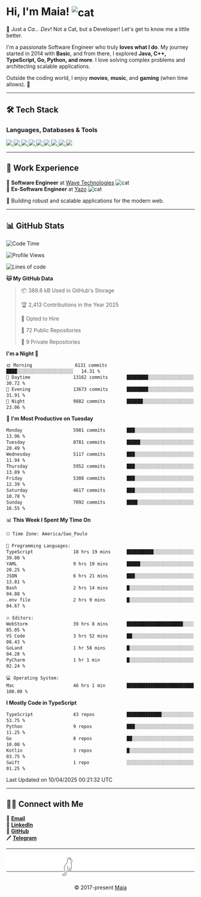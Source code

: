 <h1 align="left">Hi, I'm Maia! 
<img src="https://emojis.slackmojis.com/emojis/images/1643509834/36299/black-cat.gif?1643509834" width="50" height="60" align="center" alt="cat"/>
</h1>

🎩 Just a *Ca... Dev*! Not a Cat, but a Developer! Let's get to know me a little better.

I'm a passionate Software Engineer who truly **loves what I do**. My journey started in 2014 with **Basic**, and from there, I explored **Java, C++, TypeScript, Go, Python, and more**. I love solving complex problems and architecting scalable applications.

Outside the coding world, I enjoy **movies**, **music**, and **gaming** (when time allows). 🚀

---

## 🛠️ Tech Stack

### Languages, Databases & Tools
<p>
  <a href="https://www.typescriptlang.org">
    <img src="https://skillicons.dev/icons?i=ts" />
  </a>
  <a href="https://go.dev">
    <img src="https://skillicons.dev/icons?i=go" />
  </a>
  <a href="https://www.python.org">
    <img src="https://skillicons.dev/icons?i=python" />
  </a>
  <a href="https://gradle.org">
    <img src="https://skillicons.dev/icons?i=gradle" />
  </a>
  <a href="https://redis.io">
    <img src="https://skillicons.dev/icons?i=redis" />
  </a>
  <a href="https://www.mongodb.com">
    <img src="https://skillicons.dev/icons?i=mongodb" />
  </a>
  <a href="https://nodejs.org">
    <img src="https://skillicons.dev/icons?i=nodejs" />
  </a>
  <a href="https://www.javascript.com">
    <img src="https://skillicons.dev/icons?i=js" />
  </a>
  <a href="https://www.docker.com">
    <img src="https://skillicons.dev/icons?i=docker" />
  </a>
</p>

---

## 💼 Work Experience

🔹 **Software Engineer** at [Wave Technologies](https://www.linkedin.com/company/wave-technologies-oficial/)   <img src="https://media.giphy.com/media/WUlplcMpOCEmTGBtBW/giphy.gif" width="30" alt="cat"> <br>
🔹 **Ex-Software Engineer** at [Yazo](https://yazo.com.br/) <img src="https://media.giphy.com/media/WUlplcMpOCEmTGBtBW/giphy.gif" width="30" alt="cat"> <br>

🚀 Building robust and scalable applications for the modern web.

---

## 📊 GitHub Stats

<!--START_SECTION:waka-->
![Code Time](http://img.shields.io/badge/Code%20Time-5%2C744%20hrs%2011%20mins-blue)

![Profile Views](http://img.shields.io/badge/Profile%20Views-5-blue)

![Lines of code](https://img.shields.io/badge/From%20Hello%20World%20I%27ve%20Written-8.9%20million%20lines%20of%20code-blue)

**🐱 My GitHub Data** 

> 📦 388.6 kB Used in GitHub's Storage 
 > 
> 🏆 2,413 Contributions in the Year 2025
 > 
> 💼 Opted to Hire
 > 
> 📜 72 Public Repositories 
 > 
> 🔑 9 Private Repositories 
 > 
**I'm a Night 🦉** 

```text
🌞 Morning                6131 commits        ████░░░░░░░░░░░░░░░░░░░░░   14.31 % 
🌆 Daytime                13162 commits       ████████░░░░░░░░░░░░░░░░░   30.72 % 
🌃 Evening                13673 commits       ████████░░░░░░░░░░░░░░░░░   31.91 % 
🌙 Night                  9882 commits        ██████░░░░░░░░░░░░░░░░░░░   23.06 % 
```
📅 **I'm Most Productive on Tuesday** 

```text
Monday                   5981 commits        ███░░░░░░░░░░░░░░░░░░░░░░   13.96 % 
Tuesday                  8781 commits        █████░░░░░░░░░░░░░░░░░░░░   20.49 % 
Wednesday                5117 commits        ███░░░░░░░░░░░░░░░░░░░░░░   11.94 % 
Thursday                 5952 commits        ███░░░░░░░░░░░░░░░░░░░░░░   13.89 % 
Friday                   5308 commits        ███░░░░░░░░░░░░░░░░░░░░░░   12.39 % 
Saturday                 4617 commits        ███░░░░░░░░░░░░░░░░░░░░░░   10.78 % 
Sunday                   7092 commits        ████░░░░░░░░░░░░░░░░░░░░░   16.55 % 
```


📊 **This Week I Spent My Time On** 

```text
🕑︎ Time Zone: America/Sao_Paulo

💬 Programming Languages: 
TypeScript               18 hrs 19 mins      ██████████░░░░░░░░░░░░░░░   39.80 % 
YAML                     9 hrs 19 mins       █████░░░░░░░░░░░░░░░░░░░░   20.25 % 
JSON                     6 hrs 21 mins       ███░░░░░░░░░░░░░░░░░░░░░░   13.81 % 
Bash                     2 hrs 14 mins       █░░░░░░░░░░░░░░░░░░░░░░░░   04.88 % 
.env file                2 hrs 9 mins        █░░░░░░░░░░░░░░░░░░░░░░░░   04.67 % 

🔥 Editors: 
WebStorm                 39 hrs 8 mins       █████████████████████░░░░   85.05 % 
VS Code                  3 hrs 52 mins       ██░░░░░░░░░░░░░░░░░░░░░░░   08.43 % 
GoLand                   1 hr 58 mins        █░░░░░░░░░░░░░░░░░░░░░░░░   04.28 % 
PyCharm                  1 hr 1 min          █░░░░░░░░░░░░░░░░░░░░░░░░   02.24 % 

💻 Operating System: 
Mac                      46 hrs 1 min        █████████████████████████   100.00 % 
```

**I Mostly Code in TypeScript** 

```text
TypeScript               43 repos            █████████████░░░░░░░░░░░░   53.75 % 
Python                   9 repos             ███░░░░░░░░░░░░░░░░░░░░░░   11.25 % 
Go                       8 repos             ██░░░░░░░░░░░░░░░░░░░░░░░   10.00 % 
Kotlin                   3 repos             █░░░░░░░░░░░░░░░░░░░░░░░░   03.75 % 
Swift                    1 repo              ░░░░░░░░░░░░░░░░░░░░░░░░░   01.25 % 
```




 Last Updated on 10/04/2025 00:21:32 UTC
<!--END_SECTION:waka-->

---

## 👯‍👨 Connect with Me
📧 **[Email](mailto:gabrielmaialva33@gmail.com)**  
🔗 **[LinkedIn](https://www.linkedin.com/in/gabriel-maia-183984239)**  
🐙 **[GitHub](https://github.com/gabrielmaialva33)**  
🖊 **[Telegram](https://t.me/sr_mrootx)**

---

<p align="center"><img src="https://raw.githubusercontent.com/gabrielmaialva33/gabrielmaialva33/master/assets/gray0_ctp_on_line.svg?sanitize=true" /></p>
<p align="center">&copy; 2017-present <a href="https://github.com/gabrielmaialva33/" target="_blank">Maia</a></p>

